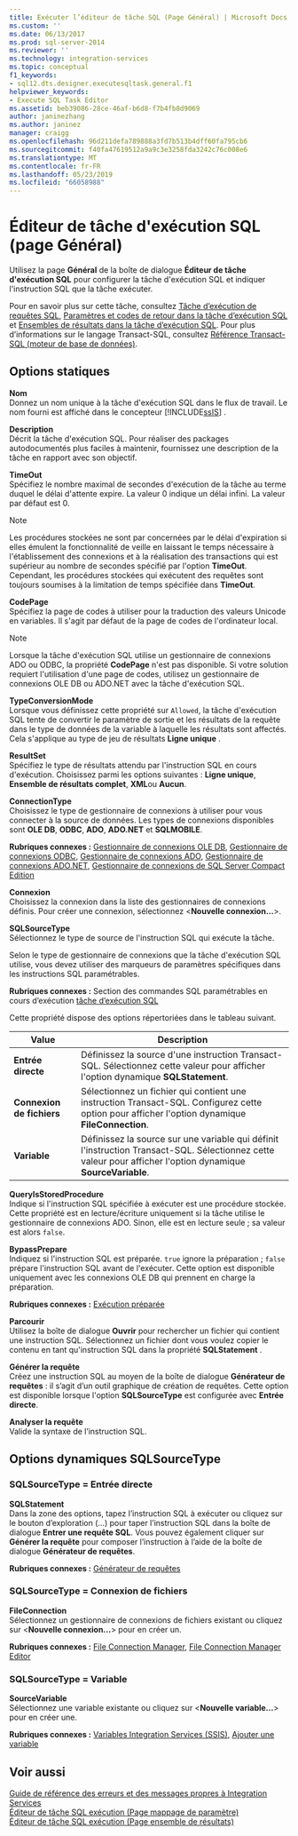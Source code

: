 ```yaml
---
title: Exécuter l’éditeur de tâche SQL (Page Général) | Microsoft Docs
ms.custom: ''
ms.date: 06/13/2017
ms.prod: sql-server-2014
ms.reviewer: ''
ms.technology: integration-services
ms.topic: conceptual
f1_keywords:
- sql12.dts.designer.executesqltask.general.f1
helpviewer_keywords:
- Execute SQL Task Editor
ms.assetid: beb39086-28ce-46af-b6d8-f7b4fb8d9069
author: janinezhang
ms.author: janinez
manager: craigg
ms.openlocfilehash: 96d211defa789888a3fd7b513b4dff60fa795cb6
ms.sourcegitcommit: f40fa47619512a9a9c3e3258fda3242c76c008e6
ms.translationtype: MT
ms.contentlocale: fr-FR
ms.lasthandoff: 05/23/2019
ms.locfileid: "66058988"
---
```

# <a name="execute-sql-task-editor-general-page"></a>Éditeur de tâche d'exécution SQL (page Général)
  Utilisez la page **Général** de la boîte de dialogue **Éditeur de tâche d'exécution SQL** pour configurer la tâche d'exécution SQL et indiquer l'instruction SQL que la tâche exécuter.  
  
 Pour en savoir plus sur cette tâche, consultez [Tâche d’exécution de requêtes SQL](control-flow/execute-sql-task.md), [Paramètres et codes de retour dans la tâche d’exécution SQL](../../2014/integration-services/parameters-and-return-codes-in-the-execute-sql-task.md) et [Ensembles de résultats dans la tâche d’exécution SQL](../../2014/integration-services/result-sets-in-the-execute-sql-task.md). Pour plus d’informations sur le langage Transact-SQL, consultez [Référence Transact-SQL &#40;moteur de base de données&#41;](/sql/t-sql/language-reference).  
  
## <a name="static-options"></a>Options statiques  
 **Nom**  
 Donnez un nom unique à la tâche d'exécution SQL dans le flux de travail. Le nom fourni est affiché dans le concepteur [!INCLUDE[ssIS](../includes/ssis-md.md)] .  
  
 **Description**  
 Décrit la tâche d'exécution SQL. Pour réaliser des packages autodocumentés plus faciles à maintenir, fournissez une description de la tâche en rapport avec son objectif.  
  
 **TimeOut**  
 Spécifiez le nombre maximal de secondes d'exécution de la tâche au terme duquel le délai d'attente expire. La valeur 0 indique un délai infini. La valeur par défaut est 0.  
  
> [!NOTE]  
>  Les procédures stockées ne sont par concernées par le délai d'expiration si elles émulent la fonctionnalité de veille en laissant le temps nécessaire à l'établissement des connexions et à la réalisation des transactions qui est supérieur au nombre de secondes spécifié par l'option **TimeOut**. Cependant, les procédures stockées qui exécutent des requêtes sont toujours soumises à la limitation de temps spécifiée dans **TimeOut**.  
  
 **CodePage**  
 Spécifiez la page de codes à utiliser pour la traduction des valeurs Unicode en variables. Il s'agit par défaut de la page de codes de l'ordinateur local.  
  
> [!NOTE]  
>  Lorsque la tâche d'exécution SQL utilise un gestionnaire de connexions ADO ou ODBC, la propriété **CodePage** n'est pas disponible. Si votre solution requiert l'utilisation d'une page de codes, utilisez un gestionnaire de connexions OLE DB ou ADO.NET avec la tâche d'exécution SQL.  
  
 **TypeConversionMode**  
 Lorsque vous définissez cette propriété sur `Allowed`, la tâche d'exécution SQL tente de convertir le paramètre de sortie et les résultats de la requête dans le type de données de la variable à laquelle les résultats sont affectés. Cela s'applique au type de jeu de résultats **Ligne unique** .  
  
 **ResultSet**  
 Spécifiez le type de résultats attendu par l'instruction SQL en cours d'exécution. Choisissez parmi les options suivantes : **Ligne unique**, **Ensemble de résultats complet**, **XML**ou **Aucun**.  
  
 **ConnectionType**  
 Choisissez le type de gestionnaire de connexions à utiliser pour vous connecter à la source de données. Les types de connexions disponibles sont **OLE DB**, **ODBC**, **ADO**, **ADO.NET** et **SQLMOBILE**.  
  
 **Rubriques connexes :** [Gestionnaire de connexions OLE DB](connection-manager/ole-db-connection-manager.md), [Gestionnaire de connexions ODBC](connection-manager/odbc-connection-manager.md), [Gestionnaire de connexions ADO](connection-manager/ado-connection-manager.md), [Gestionnaire de connexions ADO.NET](connection-manager/ado-net-connection-manager.md), [Gestionnaire de connexions de SQL Server Compact Edition](connection-manager/sql-server-compact-edition-connection-manager.md)  
  
 **Connexion**  
 Choisissez la connexion dans la liste des gestionnaires de connexions définis. Pour créer une connexion, sélectionnez \<**Nouvelle connexion...**>.  
  
 **SQLSourceType**  
 Sélectionnez le type de source de l'instruction SQL qui exécute la tâche.  
  
 Selon le type de gestionnaire de connexions que la tâche d'exécution SQL utilise, vous devez utiliser des marqueurs de paramètres spécifiques dans les instructions SQL paramétrables.  
  
 **Rubriques connexes :** Section des commandes SQL paramétrables en cours d’exécution [tâche d’exécution SQL](control-flow/execute-sql-task.md)  
  
 Cette propriété dispose des options répertoriées dans le tableau suivant.  
  
|Value|Description|  
|-----------|-----------------|  
|**Entrée directe**|Définissez la source d'une instruction Transact-SQL. Sélectionnez cette valeur pour afficher l'option dynamique **SQLStatement**.|  
|**Connexion de fichiers**|Sélectionnez un fichier qui contient une instruction Transact-SQL. Configurez cette option pour afficher l'option dynamique **FileConnection**.|  
|**Variable**|Définissez la source sur une variable qui définit l'instruction Transact-SQL. Sélectionnez cette valeur pour afficher l'option dynamique **SourceVariable**.|  
  
 **QueryIsStoredProcedure**  
 Indique si l'instruction SQL spécifiée à exécuter est une procédure stockée. Cette propriété est en lecture/écriture uniquement si la tâche utilise le gestionnaire de connexions ADO. Sinon, elle est en lecture seule ; sa valeur est alors `false`.  
  
 **BypassPrepare**  
 Indiquez si l'instruction SQL est préparée.  `true` ignore la préparation ; `false` prépare l'instruction SQL avant de l'exécuter. Cette option est disponible uniquement avec les connexions OLE DB qui prennent en charge la préparation.  
  
 **Rubriques connexes :**  [Exécution préparée](../relational-databases/native-client-odbc-queries/executing-statements/prepared-execution.md)  
  
 **Parcourir**  
 Utilisez la boîte de dialogue **Ouvrir** pour rechercher un fichier qui contient une instruction SQL. Sélectionnez un fichier dont vous voulez copier le contenu en tant qu'instruction SQL dans la propriété **SQLStatement** .  
  
 **Générer la requête**  
 Créez une instruction SQL au moyen de la boîte de dialogue **Générateur de requêtes** : il s’agit d’un outil graphique de création de requêtes. Cette option est disponible lorsque l'option **SQLSourceType** est configurée avec **Entrée directe**.  
  
 **Analyser la requête**  
 Valide la syntaxe de l’instruction SQL.  
  
## <a name="sqlsourcetype-dynamic-options"></a>Options dynamiques SQLSourceType  
  
### <a name="sqlsourcetype--direct-input"></a>SQLSourceType = Entrée directe  
 **SQLStatement**  
 Dans la zone des options, tapez l’instruction SQL à exécuter ou cliquez sur le bouton d’exploration (...) pour taper l’instruction SQL dans la boîte de dialogue **Entrer une requête SQL**. Vous pouvez également cliquer sur **Générer la requête** pour composer l’instruction à l’aide de la boîte de dialogue **Générateur de requêtes**.  
  
 **Rubriques connexes :** [Générateur de requêtes](../../2014/integration-services/query-builder.md)  
  
### <a name="sqlsourcetype--file-connection"></a>SQLSourceType = Connexion de fichiers  
 **FileConnection**  
 Sélectionnez un gestionnaire de connexions de fichiers existant ou cliquez sur \<**Nouvelle connexion...**> pour en créer un.  
  
 **Rubriques connexes :** [File Connection Manager](connection-manager/file-connection-manager.md), [File Connection Manager Editor](../../2014/integration-services/file-connection-manager-editor.md)  
  
### <a name="sqlsourcetype--variable"></a>SQLSourceType = Variable  
 **SourceVariable**  
 Sélectionnez une variable existante ou cliquez sur \<**Nouvelle variable...**> pour en créer une.  
  
 **Rubriques connexes :** [Variables Integration Services &#40;SSIS&#41;](integration-services-ssis-variables.md), [Ajouter une variable](../../2014/integration-services/add-variable.md)  
  
## <a name="see-also"></a>Voir aussi  
 [Guide de référence des erreurs et des messages propres à Integration Services](../../2014/integration-services/integration-services-error-and-message-reference.md)   
 [Éditeur de tâche SQL exécution &#40;Page mappage de paramètre&#41;](../../2014/integration-services/execute-sql-task-editor-parameter-mapping-page.md)   
 [Éditeur de tâche SQL exécution &#40;Page ensemble de résultats&#41;](../../2014/integration-services/execute-sql-task-editor-result-set-page.md)  
  
  
